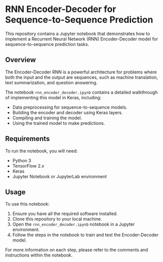 # RNN Encoder-Decoder for Sequence-to-Sequence Prediction

This repository contains a Jupyter notebook that demonstrates how to implement a Recurrent Neural Network (RNN) Encoder-Decoder model for sequence-to-sequence prediction tasks.

## Overview

The Encoder-Decoder RNN is a powerful architecture for problems where both the input and the output are sequences, such as machine translation, text summarization, and question answering.

The notebook `rnn_encoder_decoder.ipynb` contains a detailed walkthrough of implementing this model in Keras, including:

- Data preprocessing for sequence-to-sequence models.
- Building the encoder and decoder using Keras layers.
- Compiling and training the model.
- Using the trained model to make predictions.

## Requirements

To run the notebook, you will need:

- Python 3
- TensorFlow 2.x
- Keras
- Jupyter Notebook or JupyterLab environment

## Usage

To use this notebook:

1. Ensure you have all the required software installed.
2. Clone this repository to your local machine.
3. Open the `rnn_encoder_decoder.ipynb` notebook in a Jupyter environment.
4. Follow the steps in the notebook to train and test the Encoder-Decoder model.

For more information on each step, please refer to the comments and instructions within the notebook.
